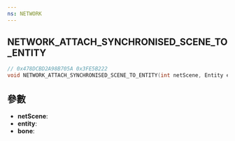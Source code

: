 ```yaml
---
ns: NETWORK
---
```

## NETWORK_ATTACH_SYNCHRONISED_SCENE_TO_ENTITY

```c
// 0x478DCBD2A98B705A 0x3FE5B222
void NETWORK_ATTACH_SYNCHRONISED_SCENE_TO_ENTITY(int netScene, Entity entity, int bone);
```


## 參數
* **netScene**: 
* **entity**: 
* **bone**: 


